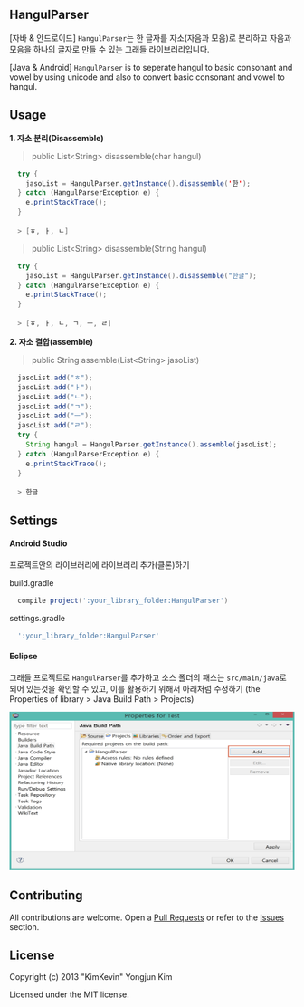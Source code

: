 ## HangulParser
[자바 & 안드로이드] `HangulParser`는 한 글자를 자소(자음과 모음)로 분리하고 자음과 모음을 하나의 글자로 만들 수 있는 그래들 라이브러리입니다.

[Java & Android] `HangulParser` is to seperate hangul to basic consonant and vowel by using unicode and also to convert basic consonant and vowel to hangul.

## Usage

**1. 자소 분리(Disassemble)**

> public List\<String\> disassemble(char hangul)

```java 
  try {
    jasoList = HangulParser.getInstance().disassemble('한');
  } catch (HangulParserException e) {
    e.printStackTrace();
  }
  
  > [ㅎ, ㅏ, ㄴ]
```

> public List\<String\> disassemble(String hangul)

```java
  try {
    jasoList = HangulParser.getInstance().disassemble("한글");
  } catch (HangulParserException e) {
    e.printStackTrace();
  }

  > [ㅎ, ㅏ, ㄴ, ㄱ, ㅡ, ㄹ]
```

**2. 자소 결합(assemble)**
> public String assemble(List\<String\> jasoList)

```java
  jasoList.add("ㅎ");
  jasoList.add("ㅏ");
  jasoList.add("ㄴ");
  jasoList.add("ㄱ");
  jasoList.add("ㅡ");
  jasoList.add("ㄹ");
  try {
    String hangul = HangulParser.getInstance().assemble(jasoList);
  } catch (HangulParserException e) {
    e.printStackTrace();
  }
  
  > 한글
```

## Settings

#### Android Studio

프로젝트안의 라이브러리에 라이브러리 추가(클론)하기

build.gradle
```groovy
  compile project(':your_library_folder:HangulParser')
```

settings.gradle
```groovy
  ':your_library_folder:HangulParser'
```
 
#### Eclipse

그래들 프로젝트로 ```HangulParser```를 추가하고 소스 폴더의 패스는 ```src/main/java```로 되어 있는것을 확인할 수 있고, 이를 활용하기 위해서 아래처럼 수정하기 (the Properties of library > Java Build Path > Projects)

<img src="./screenshot/screenshot_set_library.jpg" width=557 height=280 />


## Contributing
All contributions are welcome. Open a [Pull Requests](https://github.com/kimkevin/HangulToJasoParser/pulls) or refer to
the [Issues](https://github.com/kimkevin/HangulToJasoParser/issues) section.

## License
Copyright (c) 2013 "KimKevin" Yongjun Kim

Licensed under the MIT license.
